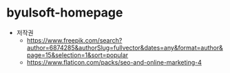 # byulsoft-homepage

- 저작권
  - https://www.freepik.com/search?author=6874285&authorSlug=fullvector&dates=any&format=author&page=15&selection=1&sort=popular
  - https://www.flaticon.com/packs/seo-and-online-marketing-4
